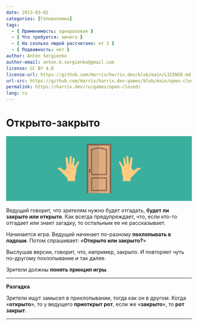```yaml
---
date: 2013-03-02
categories: [Головоломка]
tags:
  - { Применимость: одноразовая }
  - { Что требуется: ничего }
  - { На сколько людей рассчитано: от 2 }
  - { Подвижность: нет }
author: Anton Sergienko
author-email: anton.b.sergienko@gmail.com
license: CC BY 4.0
license-url: https://github.com/Harrix/harrix.dev/blob/main/LICENSE.md
url-src: https://github.com/Harrix/harrix.dev-games/blob/main/open-closed/open-closed.md
permalink: https://harrix.dev/ru/games/open-closed/
lang: ru
---
```


# Открыто-закрыто

![Featured image](featured-image.svg)

Ведущий говорит, что зрителям нужно будет отгадать, **будет ли закрыто или открыто**. Как всегда предупреждает, что, если кто-то отгадает или знает загадку, то остальным ее не рассказывает.

Начинается игра. Ведущий начинает по-разному **похлопывать в ладоши**. Потом спрашивает: «**Открыто или закрыто?**»

Выслушав версии, говорит, что, например, закрыто. И повторяет чуть по-другому похлопывание и так далее.

Зрители должны **понять принцип игры**.

---

**Разгадка** <!-- !details -->

Зрители ищут замысел в прихлопывании, тогда как он в другом. Когда «**открыто**», то у ведущего **приоткрыт рот**, если же «**закрыто**», то **рот закрыт**.

---
